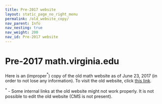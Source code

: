 ```yaml
---
title: Pre-2017 website
layout: static_page_no_right_menu
permalink: /old_website_copy/
nav_parent: Info
nav_nesting: true
nav_weight: 200
nav_id: Pre-2017 website
---
```


<h1 class="mb-3">Pre-2017 math.virginia.edu</h1>

Here is an (improper$^*$) copy of the old math website as of June 23, 2017 (in order to not lose any information). To visit the old website, click <a href="http://old.math.virginia.edu.s3-website-us-east-1.amazonaws.com/">this link</a>.

$^*$ - Some internal links at the old website might not work properly. It is not possible to edit the old website (CMS is not present).
